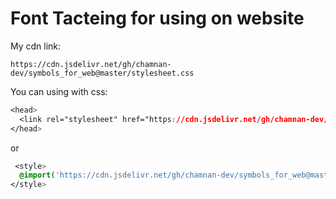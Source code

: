 # Font Tacteing for using on website 

My cdn link: 
```shell 
https://cdn.jsdelivr.net/gh/chamnan-dev/symbols_for_web@master/stylesheet.css
```

You can using with css: 
```css
<head>
  <link rel="stylesheet" href="https://cdn.jsdelivr.net/gh/chamnan-dev/symbols_for_web@master/stylesheet.css">
</head>
```
or  
```css
 <style>
  @import('https://cdn.jsdelivr.net/gh/chamnan-dev/symbols_for_web@master/stylesheet.css');
</style>
```




